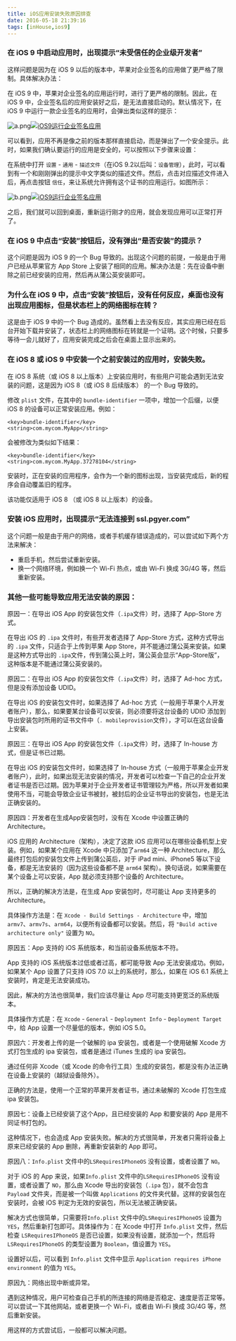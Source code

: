 ```yaml
---
title: iOS应用安装失败原因排查
date: 2016-05-18 21:39:16
tags: [inHouse,ios9]
---
```


### 在 iOS 9 中启动应用时，出现提示“未受信任的企业级开发者”

这样问题是因为在 iOS 9 以后的版本中，苹果对企业签名的应用做了更严格了限制。具体解决办法：

在 iOS 9 中，苹果对企业签名的应用运行时，进行了更严格的限制。因此，在 iOS 9 中，企业签名后的应用安装好之后，是无法直接启动的。默认情况下，在 iOS 9 中运行一款企业签名的应用时，会弹出类似这样的提示：

![a.png](https://o1wjx1evz.qnssl.com/image/view/admin_images/02f837fc3fdc37338e06374c8fdfb912)[](https://o1wjx1evz.qnssl.com/image/view/admin_images/02f837fc3fdc37338e06374c8fdfb912)[](https://o1wjx1evz.qnssl.com/image/view/admin_images/02f837fc3fdc37338e06374c8fdfb912)[](https://o1wjx1evz.qnssl.com/image/view/admin_images/02f837fc3fdc37338e06374c8fdfb912)[](https://o1wjx1evz.qnssl.com/image/view/admin_images/02f837fc3fdc37338e06374c8fdfb912)[](https://o1wjx1evz.qnssl.com/image/view/admin_images/02f837fc3fdc37338e06374c8fdfb912)[](https://o1wjx1evz.qnssl.com/image/view/admin_images/02f837fc3fdc37338e06374c8fdfb912)[](https://o1wjx1evz.qnssl.com/image/view/admin_images/02f837fc3fdc37338e06374c8fdfb912)[](https://o1wjx1evz.qnssl.com/image/view/admin_images/02f837fc3fdc37338e06374c8fdfb912)[](https://o1wjx1evz.qnssl.com/image/view/admin_images/02f837fc3fdc37338e06374c8fdfb912)[![iOS9运行企业签名应用](resources/70D395BC8A00D419754A5C910CBCF873.jpg)](https://o1wjx1evz.qnssl.com/image/view/admin_images/02f837fc3fdc37338e06374c8fdfb912)

可以看到，应用不再是像之前的版本那样直接启动，而是弹出了一个安全提示。此时，如果我们确认要运行的应用是安全的，可以按照以下步骤来设置：

在系统中打开 `设置` - `通用` - `描述文件`（在iOS 9.2以后叫：`设备管理`），此时，可以看到有一个和刚刚弹出的提示中文字类似的描述文件。然后，点击对应描述文件进入后，再点击按钮 `信任`，来让系统允许拥有这个证书的应用运行。如图所示：

![b.png](https://o1wjx1evz.qnssl.com/image/view/admin_images/2063d08973bfa64e37a5cf2d03d72b5e)[](https://o1wjx1evz.qnssl.com/image/view/admin_images/2063d08973bfa64e37a5cf2d03d72b5e)[](https://o1wjx1evz.qnssl.com/image/view/admin_images/2063d08973bfa64e37a5cf2d03d72b5e)[](https://o1wjx1evz.qnssl.com/image/view/admin_images/2063d08973bfa64e37a5cf2d03d72b5e)[](https://o1wjx1evz.qnssl.com/image/view/admin_images/2063d08973bfa64e37a5cf2d03d72b5e)[](https://o1wjx1evz.qnssl.com/image/view/admin_images/2063d08973bfa64e37a5cf2d03d72b5e)[](https://o1wjx1evz.qnssl.com/image/view/admin_images/2063d08973bfa64e37a5cf2d03d72b5e)[](https://o1wjx1evz.qnssl.com/image/view/admin_images/2063d08973bfa64e37a5cf2d03d72b5e)[](https://o1wjx1evz.qnssl.com/image/view/admin_images/2063d08973bfa64e37a5cf2d03d72b5e)[](https://o1wjx1evz.qnssl.com/image/view/admin_images/2063d08973bfa64e37a5cf2d03d72b5e)[![iOS9运行企业签名应用](resources/8E719E6E32B43DDD786C38F1C89668C8.jpg)](https://o1wjx1evz.qnssl.com/image/view/admin_images/2063d08973bfa64e37a5cf2d03d72b5e)

之后，我们就可以回到桌面，重新运行刚才的应用，就会发现应用可以正常打开了。

### 在 iOS 9 中点击“安装”按钮后，没有弹出“是否安装”的提示？

这个问题是因为 iOS 9 的一个 Bug 导致的。出现这个问题的前提，一般是由于用户已经从苹果官方 App Store 上安装了相同的应用。解决办法是：先在设备中删除之前已经安装的应用，然后再从蒲公英安装即可。

### 为什么在 iOS 9 中，点击“安装”按钮后，没有任何反应，桌面也没有出现应用图标，但是状态栏上的网络图标在转？

这是由于 iOS 9 中的一个 Bug 造成的。虽然看上去没有反应，其实应用已经在后台开始下载并安装了，状态栏上的网络图标在转就是一个证明。这个时候，只要多等待一会儿就好了，应用安装完成之后会在桌面上显示出来的。

### 在 iOS 8 或 iOS 9 中安装一个之前安装过的应用时，安装失败。

在 iOS 8 系统（或 iOS 8 以上版本）上安装应用时，有些用户可能会遇到无法安装的问题，这是因为 iOS 8（或 iOS 8 后续版本） 的一个 Bug 导致的。

修改 `plist` 文件，在其中的 `bundle-identifier` 一项中，增加一个后缀，以便 iOS 8 的设备可以正常安装应用。例如：

```
<key>bundle-identifier</key>
<string>com.mycom.MyApp</string>

```

会被修改为类似如下结果：

```
<key>bundle-identifier</key>
<string>com.mycom.MyApp.37278104</string>

```

安装时，正在安装的应用程序，会作为一个新的图标出现，当安装完成后，新的程序会自动覆盖旧的程序。

该功能仅适用于 iOS 8 （或 iOS 8 以上版本）的设备。

### 安装 iOS 应用时，出现提示“无法连接到 ssl.pgyer.com”

这个问题一般是由于用户的网络，或者手机缓存错误造成的，可以尝试如下两个方法来解决：

* 重启手机，然后尝试重新安装。
* 换一个网络环境，例如换一个 Wi-Fi 热点，或由 Wi-Fi 换成 3G/4G 等，然后重新安装。

### 其他一些可能导致应用无法安装的原因：

原因一：在导出 iOS App 的安装包文件（`.ipa`文件）时，选择了 App-Store 方式。

在导出 iOS 的 `.ipa` 文件时，有些开发者选择了 App-Store 方式，这种方式导出的 `.ipa` 文件，只适合于上传到苹果 App Store，并不能通过蒲公英来安装。如果是这种方式导出的 `.ipa`文件，传到蒲公英上时，蒲公英会显示“App-Store版”，这种版本是不能通过蒲公英安装的。

原因二：在导出 iOS App 的安装包文件（`.ipa`文件）时，选择了 Ad-hoc 方式，但是没有添加设备 UDID。

在导出 iOS 的安装包文件时，如果选择了 Ad-hoc 方式（一般用于苹果个人开发者账户），那么，如果要某台设备可以安装，则必须要将这台设备的 UDID 添加到导出安装包时所用的证书文件中（`. mobileprovision`文件），才可以在这台设备上安装。

原因三：在导出 iOS App 的安装包文件（`.ipa`文件）时，选择了 In-house 方式，但是证书已过期。

在导出 iOS 的安装包文件时，如果选择了 In-house 方式（一般用于苹果企业开发者账户），此时，如果出现无法安装的情况，开发者可以检查一下自己的企业开发者证书是否已过期。因为苹果对于企业开发者证书管理较为严格，所以开发者如果使用不当，可能会导致企业证书被封，被封后的企业证书导出的安装包，也是无法正确安装的。

原因四：开发者在生成App安装包时，没有在 Xcode 中设置正确的 Architecture。

iOS 应用的 Architecture（架构），决定了这款 iOS 应用可以在哪些设备机型上安装。例如，如果某个应用在 Xcode 中只添加了`arm64` 这一种 Architecture，那么最终打包后的安装包文件上传到蒲公英后，对于 iPad mini、iPhone5 等以下设备，都是无法安装的（因为这些设备都不是 `arm64` 架构）。换句话说，如果需要在某个设备上可以安装，App 就必须支持那个设备的 Architecture。

所以，正确的解决方法是，在生成 App 安装包时，尽可能让 App 支持更多的 Architecture。

具体操作方法是：在 `Xcode - Build Settings - Architecture` 中，增加 `armv7`、`armv7s`、`arm64`，以便所有设备都可以安装。然后，将 `"Build active architecture only"` 设置为 `NO`。

原因五：App 支持的 iOS 系统版本，和当前设备系统版本不符。

App 支持的 iOS 系统版本过低或者过高，都可能导致 App 无法安装成功。例如，如果某个 App 设置了只支持 iOS 7.0 以上的系统时，那么，如果在 iOS 6.1 系统上安装时，肯定是无法安装成功。

因此，解决的方法也很简单，我们应该尽量让 App 尽可能支持更宽泛的系统版本。

具体操作方式是：在 `Xcode` - `General` - `Deployment Info` - `Deployment Target` 中，给 App 设置一个尽量低的版本，例如 iOS 5.0。

原因六：开发者上传的是一个破解的 ipa 安装包，或者是一个使用破解 Xcode 方式打包生成的 ipa 安装包，或者是通过 iTunes 生成的 ipa 安装包。

通过任何非 Xcode（或 Xcode 的命令行工具）生成的安装包，都是没有办法正确在设备上安装的（越狱设备除外）。

正确的方法是，使用一个正常的苹果开发者证书，通过未破解的 Xcode 打包生成 ipa 安装包。

原因七：设备上已经安装了这个App，且已经安装的 App 和要安装的 App 是用不同证书打包的。

这种情况下，也会造成 App 安装失败。解决的方式很简单，开发者只需将设备上原来已经安装的 App 删除，再重新安装新的 App 即可。

原因八：`Info.plist` 文件中的`LSRequiresIPhoneOS` 没有设置，或者设置了 `NO`。

对于 iOS 的 App 来说，如果`Info.plist` 文件中的`LSRequiresIPhoneOS` 没有设置，或者设置了 `NO`，那么由 Xcode 导出的安装包（`.ipa` 包），就不会包含 `Payload` 文件夹，而是被一个叫做 `Applications` 的文件夹代替。这样的安装包在安装时，会被 iOS 判定为无效的安装包，所以无法被正确安装。

解决方式也很简单，只需要将`Info.plist` 文件中的`LSRequiresIPhoneOS` 设置为 `YES`，然后重新打包即可。具体操作为：在 Xcode 中打开 `Info.plist` 文件，然后检查 `LSRequiresIPhoneOS` 是否已设置，如果没有设置，就添加一个，然后将`LSRequiresIPhoneOS` 的类型设置为 `Boolean`，值设置为 `YES`。

设置好以后，可以看到 `Info.plist` 文件中显示 `Application requires iPhone environment` 的值为 `YES`。

原因九：网络出现中断或异常。

遇到这种情况，用户可检查自己手机的所连接的网络是否稳定、速度是否正常等。可以尝试一下其他网站，或者更换一个 Wi-Fi，或者由 Wi-Fi 换成 3G/4G 等，然后重新安装。

用这样的方式尝试后，一般都可以解决问题。
